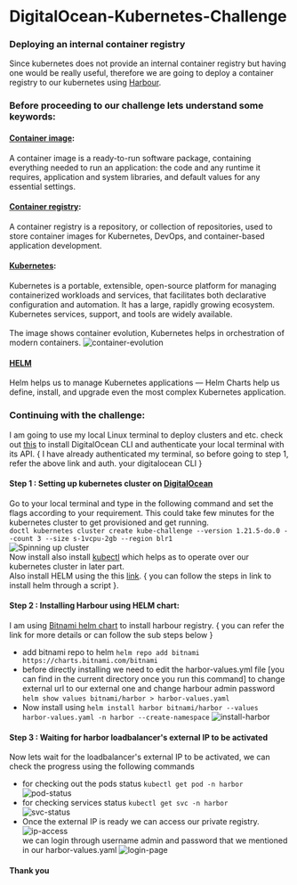 # DigitalOcean-Kubernetes-Challenge
### Deploying an internal container registry
Since kubernetes does not provide an internal container registry but having one would be really useful, therefore we are going to deploy a container registry to our kubernetes using [Harbour](https://goharbor.io/docs/2.4.0/install-config/).
### Before proceeding to our challenge lets understand some keywords:
#### [Container image](https://kubernetes.io/docs/concepts/containers/):
A container image is a ready-to-run software package, containing everything needed to run an application: the code and any runtime it requires, application and system libraries, and default values for any essential settings.
#### [Container registry](https://www.redhat.com/en/topics/cloud-native-apps/what-is-a-container-registry):
A container registry is a repository, or collection of repositories, used to store container images for Kubernetes, DevOps,  and container-based application development.
#### [Kubernetes](https://kubernetes.io/docs/concepts/overview/what-is-kubernetes/):
Kubernetes is a portable, extensible, open-source platform for managing containerized workloads and services, that facilitates both declarative configuration and automation. It has a large, rapidly growing ecosystem. Kubernetes services, support, and tools are widely available. <br><br>
The image shows container evolution, Kubernetes helps in orchestration of modern containers.
![container-evolution](https://i.ibb.co/n0w1TcK/container-evolution.png)
#### [HELM](https://www.bmc.com/blogs/kubernetes-helm-charts/)
Helm helps us to manage Kubernetes applications — Helm Charts help us define, install, and upgrade even the most complex Kubernetes application.
### Continuing with the challenge:
I am going to use my local Linux terminal to deploy clusters and etc. check out [this](https://docs.digitalocean.com/reference/doctl/how-to/install/) to install DigitalOcean CLI and authenticate your local terminal with its API. { I have already authenticated my terminal, so before going to step 1, refer the above link and auth. your digitalocean CLI }
#### Step 1 : Setting up kubernetes cluster on [DigitalOcean](https://docs.digitalocean.com/reference/doctl/reference/kubernetes/cluster/create/)
Go to your local terminal and type in the following command and set the flags according to your requirement. This could take few minutes for the kubernetes cluster to get provisioned and get running. <br>
`doctl kubernetes cluster create kube-challenge --version 1.21.5-do.0 --count 3 --size s-1vcpu-2gb --region blr1` <br>
![Spinning up cluster](https://i.ibb.co/m8Q1TqN/Screenshot-from-2021-12-25-18-53-34.png) <br>
Now install also install [kubectl](https://kubernetes.io/docs/tasks/tools/install-kubectl-linux/) which helps as to operate over our kubernetes cluster in later part. <br>Also install HELM using the this [link](https://helm.sh/docs/intro/install/). { you can follow the steps in link to install helm through a script }. 
#### Step 2 : Installing Harbour using HELM chart:
I am using [Bitnami helm chart](https://bitnami.com/stack/harbor/helm) to install harbour registry. { you can refer the link for more details or can follow the sub steps below }
- add bitnami repo to helm `helm repo add bitnami https://charts.bitnami.com/bitnami`
- before directly installing we need to edit the harbor-values.yml file [you can find in the current directory once you run this command] to change external url to our external one and change harbour admin password `helm show values bitnami/harbor > harbor-values.yaml`
- Now install using `helm install harbor bitnami/harbor --values harbor-values.yaml -n harbor --create-namespace`
![install-harbor](https://i.ibb.co/fxWNgsh/Screenshot-from-2021-12-25-18-55-22.png)
#### Step 3 : Waiting for harbor loadbalancer's external IP to be activated
Now lets wait for the loadbalancer's external IP to be activated, we can check the progress using the following commands
- for checking out the pods status `kubectl get pod -n harbor` <br>
![pod-status](https://i.ibb.co/Prqmdnv/Screenshot-from-2021-12-25-18-56-28.png)
- for checking services status `kubectl get svc -n harbor` <br>
![svc-status](https://i.ibb.co/vPGTcFm/Screenshot-from-2021-12-25-19-04-05.png)
- Once the external IP is ready we can access our private registry. <br>
![ip-access](https://i.ibb.co/5Y5jVmf/Screenshot-from-2021-12-25-19-05-00.png)
<br>we can login through username admin and password that we mentioned in our harbor-values.yaml
![login-page](https://i.ibb.co/Xy8CB80/Screenshot-from-2021-12-25-19-07-11.png)
#### Thank you
